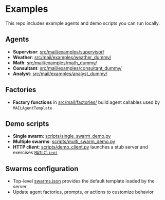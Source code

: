 # Examples

This repo includes example agents and demo scripts you can run locally.

## Agents
- **Supervisor**: [src/mail/examples/supervisor/](/src/mail/examples/supervisor/__init__.py)
- **Weather**: [src/mail/examples/weather_dummy/](/src/mail/examples/weather_dummy/__init__.py)
- **Math**: [src/mail/examples/math_dummy/](/src/mail/examples/math_dummy/__init__.py)
- **Consultant**: [src/mail/examples/consultant_dummy/](/src/mail/examples/consultant_dummy/__init__.py)
- **Analyst**: [src/mail/examples/analyst_dummy/](/src/mail/examples/analyst_dummy/__init__.py)

## Factories
- **Factory functions** in [src/mail/factories/](/src/mail/factories/__init__.py) build agent callables used by `MAILAgentTemplate`

## Demo scripts
- **Single swarm**: [scripts/single_swarm_demo.py](/scripts/single_swarm_demo.py)
- **Multiple swarms**: [scripts/multi_swarm_demo.py](/scripts/multi_swarm_demo.py)
- **HTTP client**: [scripts/demo_client.py](/scripts/demo_client.py) launches a stub server and exercises [`MAILClient`](./client.md)

## Swarms configuration
- Top-level [swarms.json](/swarms.json) provides the default template loaded by the server
- Update agent factories, prompts, or actions to customize behavior
